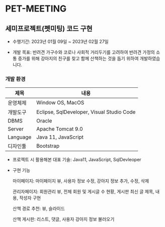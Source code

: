 # PET-MEETING
## 세미프로젝트(펫미팅) 코드 구현

* 수행기간: 2023년 01월 09일 ~ 2023년 02월 27일

* 개발 목표: 반려견 가구수와 코로나 사회적 거리두기를 고려하여 반려견 가정의 소통 증가를 위해 강아지의 친구를 찾고 함께 산책하는 것을 돕기 위하여 개발하였습니다.

### 개발 환경

<div align= center>
  
|제목|내용|
|-----|----|
|운영체제|Window OS, MacOS|
|개발도구|Eclipse, SqlDeveloper, Visual Studio Code|
|DBMS|Oracle|
|Server|Apache Tomcat 9.0|
|Language|Java 11, JavaScript|
|디자인툴|Bootstrap|
  
</div>

* 프로젝트 시 활용해본 대표 기술: Java11, JavaScript, SqlDevleoper

* 구현 기능
  
  마이페이지: 마이페이지 뷰, 사용자 정보 수정, 강아지 정보 추가, 수정, 삭제
  
  관리자페이지: 회원관리 뷰, 전체 회원 및 게시글 수 현황, 게시판 최신 글 제목, 내용, 작성자 구현
  
  산책 경로 추천: 뷰, 슬라이드
  
  산책 게시판: 리스트, 댓글, 사용자 강아지 정보 불러오기
